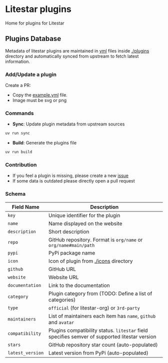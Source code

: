 # Litestar plugins

Home for plugins for Litestar

## Plugins Database

Metadata of litestar plugins are maintained in [yml](https://en.wikipedia.org/wiki/YAML) files inside [./plugins](./plugins) directory and automatically synced from upstream to fetch latest information.

### Add/Update a plugin

Create a PR:
- Copy the [example.yml](example.yml) file.
- Image must be svg or png

### Commands

- **Sync**: Update plugin metadata from upstream sources

```sh
uv run sync
```

- **Build**: Generate the plugins file

```sh
uv run build
```

### Contribution

- If you feel a plugin is missing, please create a new [issue](https://github.com/litestar-org/plugins/issues/new)
- If some data is outdated please directly open a pull request

### Schema

Field Name      | Description
----------------|--------------
`key`           | Unique identifier for the plugin
`name`          | Name displayed on the website
`description`   | Short description
`repo`          | GitHub repository. Format is `org/name` or `org/name#main/path`
`pypi`          | PyPi package name
`icon`          | Icon of plugin from [./icons](./icons) directory
`github`        | GitHub URL
`website`       | Website URL
`documentation` | Link to the documentation
`category`      | Plugin category from (TODO: Define a list of categories)
`type`          | `official` (for litestar-org) or `3rd-party`
`maintainers`   | List of maintainers each item has `name`, `github` and `avatar`
`compatibility` | Plugins compatibility status. `litestar` field specifies semver of supported litestar version
`stars`         | GitHub repository star count (auto-populated)
`latest_version`| Latest version from PyPi (auto-populated)